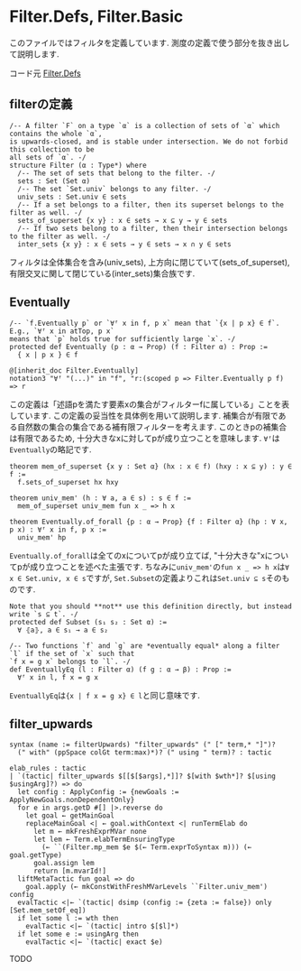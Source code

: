 Filter.Defs, Filter.Basic
============================================

このファイルではフィルタを定義しています. 測度の定義で使う部分を抜き出して説明します.

コード元
[Filter.Defs](https://leanprover-community.github.io/mathlib4_docs/Mathlib/Order/Filter/Defs.html)

## filterの定義

``` lean4
/-- A filter `F` on a type `α` is a collection of sets of `α` which contains the whole `α`,
is upwards-closed, and is stable under intersection. We do not forbid this collection to be
all sets of `α`. -/
structure Filter (α : Type*) where
  /-- The set of sets that belong to the filter. -/
  sets : Set (Set α)
  /-- The set `Set.univ` belongs to any filter. -/
  univ_sets : Set.univ ∈ sets
  /-- If a set belongs to a filter, then its superset belongs to the filter as well. -/
  sets_of_superset {x y} : x ∈ sets → x ⊆ y → y ∈ sets
  /-- If two sets belong to a filter, then their intersection belongs to the filter as well. -/
  inter_sets {x y} : x ∈ sets → y ∈ sets → x ∩ y ∈ sets
```
フィルタは全体集合を含み(univ_sets), 上方向に閉じていて(sets_of_superset), 有限交叉に関して閉じている(inter_sets)集合族です.

## Eventually

``` lean4
/-- `f.Eventually p` or `∀ᶠ x in f, p x` mean that `{x | p x} ∈ f`. E.g., `∀ᶠ x in atTop, p x`
means that `p` holds true for sufficiently large `x`. -/
protected def Eventually (p : α → Prop) (f : Filter α) : Prop :=
  { x | p x } ∈ f

@[inherit_doc Filter.Eventually]
notation3 "∀ᶠ "(...)" in "f", "r:(scoped p => Filter.Eventually p f) => r
```

この定義は「述語pを満たす要素xの集合がフィルターfに属している」ことを表しています. この定義の妥当性を具体例を用いて説明します. 補集合が有限である自然数の集合の集合である補有限フィルターを考えます. このときpの補集合は有限であるため, 十分大きなxに対してpが成り立つことを意味します. `∀ᶠ`は`Eventually`の略記です.

``` lean4
theorem mem_of_superset {x y : Set α} (hx : x ∈ f) (hxy : x ⊆ y) : y ∈ f :=
  f.sets_of_superset hx hxy

theorem univ_mem' (h : ∀ a, a ∈ s) : s ∈ f :=
  mem_of_superset univ_mem fun x _ => h x

theorem Eventually.of_forall {p : α → Prop} {f : Filter α} (hp : ∀ x, p x) : ∀ᶠ x in f, p x :=
  univ_mem' hp
```

`Eventually.of_forall`は全てのxについてpが成り立てば, "十分大きな"xについてpが成り立つことを述べた主張です.
ちなみに`univ_mem'`の`fun x _ => h x`は`∀ x ∈ Set.univ, x ∈ s`ですが, `Set.Subset`の定義よりこれは`Set.univ ⊆ s`そのものです.

``` lean4
Note that you should **not** use this definition directly, but instead write `s ⊆ t`. -/
protected def Subset (s₁ s₂ : Set α) :=
  ∀ ⦃a⦄, a ∈ s₁ → a ∈ s₂
```

``` lean4
/-- Two functions `f` and `g` are *eventually equal* along a filter `l` if the set of `x` such that
`f x = g x` belongs to `l`. -/
def EventuallyEq (l : Filter α) (f g : α → β) : Prop :=
  ∀ᶠ x in l, f x = g x
```
`EventuallyEq`は`{x | f x = g x} ∈ l`と同じ意味です.

## filter_upwards

``` lean4
syntax (name := filterUpwards) "filter_upwards" (" [" term,* "]")?
  (" with" (ppSpace colGt term:max)*)? (" using " term)? : tactic

elab_rules : tactic
| `(tactic| filter_upwards $[[$[$args],*]]? $[with $wth*]? $[using $usingArg]?) => do
  let config : ApplyConfig := {newGoals := ApplyNewGoals.nonDependentOnly}
  for e in args.getD #[] |>.reverse do
    let goal ← getMainGoal
    replaceMainGoal <| ← goal.withContext <| runTermElab do
      let m ← mkFreshExprMVar none
      let lem ← Term.elabTermEnsuringType
        (← ``(Filter.mp_mem $e $(← Term.exprToSyntax m))) (← goal.getType)
      goal.assign lem
      return [m.mvarId!]
  liftMetaTactic fun goal => do
    goal.apply (← mkConstWithFreshMVarLevels ``Filter.univ_mem') config
  evalTactic <|← `(tactic| dsimp (config := {zeta := false}) only [Set.mem_setOf_eq])
  if let some l := wth then
    evalTactic <|← `(tactic| intro $[$l]*)
  if let some e := usingArg then
    evalTactic <|← `(tactic| exact $e)
```

TODO